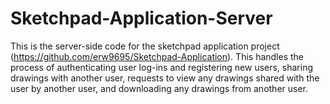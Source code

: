 # Sketchpad-Application-Server

This is the server-side code for the sketchpad application project (https://github.com/erw9695/Sketchpad-Application).  This handles the process of authenticating user log-ins and registering new users, sharing drawings with another user, requests to view any drawings shared with the user by another user, and downloading any drawings from another user.   
